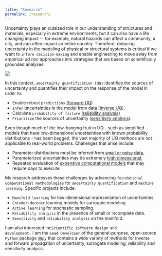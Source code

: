 ```yaml
---
title: "Research"
permalink: /research/
---
```


Uncertainty plays an outsized role in our understanding of structures and materials, especially in extreme environments, but it can also have a life changing impact -- for example, natural hazards can affect a community, a city, and can often impact an entire country. Therefore, reducing uncertainty in the modeling of physical or structural systems is critical if we want to <code>inform decision-making</code> and enable engineering to move away from empirical <i>ad hoc</i> approaches into strategies that are based on scientifically grounded analyses.

<img src="{{ site.url }}{{ site.baseurl }}/assets/images/UQ.png"/>

In this context, <code>uncertainty quantification (UQ)</code> identifies the sources of uncertainty and quantifies their impact on the response of the model in order to:

* Enable robust <code>predictions</code> (<u>forward UQ</u>).
* <code>Infer</code> uncertainties in the model from data (<u>inverse UQ</u>).
* Calculate <code>probability of failure</code> (<u>reliability analysis</u>)
* <code>Prioritize</code> the sources of uncertainty (<u>sensitivity analysis</u>). 

Even though much of the low-hanging fruit in UQ - such as simplified models that have low-dimensional uncertainties with known probability distributions - has been bagged, the vast majority of UQ methods are not applicable to real-world problems. Challenges that arise include:

* Parameter distributions must be inferred from <u>small or noisy data.</u>
* Parameterized uncertainties may be extremely <u>high dimensional.</u>
* Repeated evaluation of <u>expensive computational models</u> that may require days to execute.


My research addresses these challenges by advancing <code>foundational computational methodologies</code> for <code>uncertainty quantification</code> and <code>machine learning</code>.  Specific projects include: 

* <code>Manifold learning</code> for low-dimensional representation of uncertainties.
* <code>Encoder-decoder</code> learning models for surrogate modeling.
* <code>Active learning</code> for stochastic sampling.
* <code>Reliability analysis</code> in the presence of small or incomplete data.
* <code>Sensitivity</code> and <code>reliability analysis</code> on the manifold.

I am also interested inc<code>Scientific software design and development.</code> I am the <code>Lead Developer</code> of the general-purpose, open-source <code>Python</code> package <a href='https://github.com/SURGroup/UQpy' target='_blank'><code>UQpy</code></a> that contains a wide variety of methods for inverse and forward propagation of uncertainty, surrogate modeling, reliability and sensitivity analysis. 
